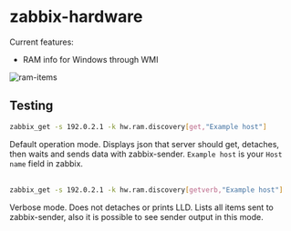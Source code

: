 # zabbix-hardware
Current features:
- RAM info for Windows through WMI

![ram-items](https://raw.githubusercontent.com/nobodysu/zabbix-hardware/master/screenshots/hardware-ram-items.png)
## Testing
```bash
zabbix_get -s 192.0.2.1 -k hw.ram.discovery[get,"Example host"]
```
Default operation mode. Displays json that server should get, detaches, then waits and sends data with zabbix-sender. `Example host` is your `Host name` field in zabbix.
<br /><br />

```bash
zabbix_get -s 192.0.2.1 -k hw.ram.discovery[getverb,"Example host"]
```
Verbose mode. Does not detaches or prints LLD. Lists all items sent to zabbix-sender, also it is possible to see sender output in this mode.
